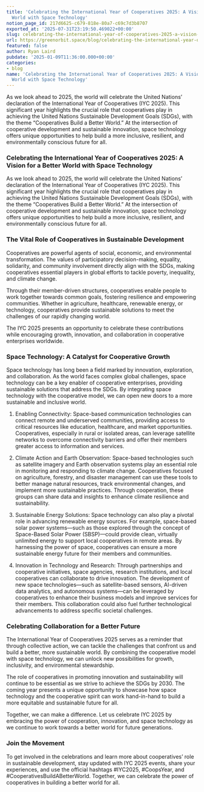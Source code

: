 ```yaml
---
title: 'Celebrating the International Year of Cooperatives 2025: A Vision for a Better
  World with Space Technology'
notion_page_id: 217d6625-c679-818e-80a7-c69c7d3b8707
exported_at: '2025-07-31T23:19:50.469022+00:00'
slug: celebrating-the-international-year-of-cooperatives-2025-a-vision-for-a-better-world-with-space-technology
url: https://greenorbit.space/blog/celebrating-the-international-year-of-cooperatives-2025-a-vision-for-a-better-world-with-space-technology/
featured: false
author: Ryan Laird
pubdate: '2025-01-09T11:36:00.000+00:00'
categories:
- blog
name: 'Celebrating the International Year of Cooperatives 2025: A Vision for a Better
  World with Space Technology'
---
```


As we look ahead to 2025, the world will celebrate the United Nations’ declaration of the International Year of Cooperatives (IYC 2025). This significant year highlights the crucial role that cooperatives play in achieving the United Nations Sustainable Development Goals (SDGs), with the theme “Cooperatives Build a Better World.” At the intersection of cooperative development and sustainable innovation, space technology offers unique opportunities to help build a more inclusive, resilient, and environmentally conscious future for all.

### Celebrating the International Year of Cooperatives 2025: A Vision for a Better World with Space Technology

As we look ahead to 2025, the world will celebrate the United Nations’ declaration of the International Year of Cooperatives (IYC 2025). This significant year highlights the crucial role that cooperatives play in achieving the United Nations Sustainable Development Goals (SDGs), with the theme “Cooperatives Build a Better World.” At the intersection of cooperative development and sustainable innovation, space technology offers unique opportunities to help build a more inclusive, resilient, and environmentally conscious future for all.

### The Vital Role of Cooperatives in Sustainable Development

Cooperatives are powerful agents of social, economic, and environmental transformation. The values of participatory decision-making, equality, solidarity, and community involvement directly align with the SDGs, making cooperatives essential players in global efforts to tackle poverty, inequality, and climate change.

Through their member-driven structures, cooperatives enable people to work together towards common goals, fostering resilience and empowering communities. Whether in agriculture, healthcare, renewable energy, or technology, cooperatives provide sustainable solutions to meet the challenges of our rapidly changing world.

The IYC 2025 presents an opportunity to celebrate these contributions while encouraging growth, innovation, and collaboration in cooperative enterprises worldwide.

### Space Technology: A Catalyst for Cooperative Growth

Space technology has long been a field marked by innovation, exploration, and collaboration. As the world faces complex global challenges, space technology can be a key enabler of cooperative enterprises, providing sustainable solutions that address the SDGs. By integrating space technology with the cooperative model, we can open new doors to a more sustainable and inclusive world.

1. Enabling Connectivity: Space-based communication technologies can connect remote and underserved communities, providing access to critical resources like education, healthcare, and market opportunities. Cooperatives, especially in rural or isolated areas, can leverage satellite networks to overcome connectivity barriers and offer their members greater access to information and services.

1. Climate Action and Earth Observation: Space-based technologies such as satellite imagery and Earth observation systems play an essential role in monitoring and responding to climate change. Cooperatives focused on agriculture, forestry, and disaster management can use these tools to better manage natural resources, track environmental changes, and implement more sustainable practices. Through cooperation, these groups can share data and insights to enhance climate resilience and sustainability.

1. Sustainable Energy Solutions: Space technology can also play a pivotal role in advancing renewable energy sources. For example, space-based solar power systems—such as those explored through the concept of Space-Based Solar Power (SBSP)—could provide clean, virtually unlimited energy to support local cooperatives in remote areas. By harnessing the power of space, cooperatives can ensure a more sustainable energy future for their members and communities.

1. Innovation in Technology and Research: Through partnerships and cooperative initiatives, space agencies, research institutions, and local cooperatives can collaborate to drive innovation. The development of new space technologies—such as satellite-based sensors, AI-driven data analytics, and autonomous systems—can be leveraged by cooperatives to enhance their business models and improve services for their members. This collaboration could also fuel further technological advancements to address specific societal challenges.

### Celebrating Collaboration for a Better Future

The International Year of Cooperatives 2025 serves as a reminder that through collective action, we can tackle the challenges that confront us and build a better, more sustainable world. By combining the cooperative model with space technology, we can unlock new possibilities for growth, inclusivity, and environmental stewardship.

The role of cooperatives in promoting innovation and sustainability will continue to be essential as we strive to achieve the SDGs by 2030. The coming year presents a unique opportunity to showcase how space technology and the cooperative spirit can work hand-in-hand to build a more equitable and sustainable future for all.

Together, we can make a difference. Let us celebrate IYC 2025 by embracing the power of cooperation, innovation, and space technology as we continue to work towards a better world for future generations.

### Join the Movement

To get involved in the celebrations and learn more about cooperatives’ role in sustainable development, stay updated with IYC 2025 events, share your experiences, and use the official hashtags #IYC2025, #CoopsYear, and #CooperativesBuildABetterWorld. Together, we can celebrate the power of cooperatives in building a better world for all.